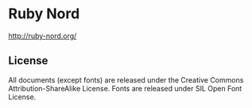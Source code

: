 # Ruby Nord

http://ruby-nord.org/

## License

All documents (except fonts) are released under the Creative Commons Attribution-ShareAlike License.
Fonts are released under SIL Open Font License.
